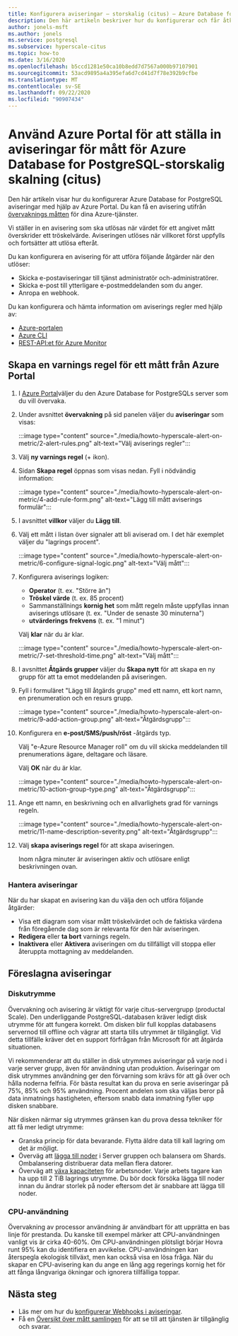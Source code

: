 ```yaml
---
title: Konfigurera aviseringar – storskalig (citus) – Azure Database for PostgreSQL
description: Den här artikeln beskriver hur du konfigurerar och får åtkomst till mått aviseringar för Azure Database for PostgreSQL-storskalig (citus)
author: jonels-msft
ms.author: jonels
ms.service: postgresql
ms.subservice: hyperscale-citus
ms.topic: how-to
ms.date: 3/16/2020
ms.openlocfilehash: b5ccd1281e50ca10b8edd7d7567a000b97107901
ms.sourcegitcommit: 53acd9895a4a395efa6d7cd41d7f78e392b9cfbe
ms.translationtype: MT
ms.contentlocale: sv-SE
ms.lasthandoff: 09/22/2020
ms.locfileid: "90907434"
---
```

# <a name="use-the-azure-portal-to-set-up-alerts-on-metrics-for-azure-database-for-postgresql---hyperscale-citus"></a>Använd Azure Portal för att ställa in aviseringar för mått för Azure Database for PostgreSQL-storskalig skalning (citus)

Den här artikeln visar hur du konfigurerar Azure Database for PostgreSQL aviseringar med hjälp av Azure Portal. Du kan få en avisering utifrån [övervaknings måtten](concepts-hyperscale-monitoring.md) för dina Azure-tjänster.

Vi ställer in en avisering som ska utlösas när värdet för ett angivet mått överskrider ett tröskelvärde. Aviseringen utlöses när villkoret först uppfylls och fortsätter att utlösa efteråt.

Du kan konfigurera en avisering för att utföra följande åtgärder när den utlöser:
* Skicka e-postaviseringar till tjänst administratör och-administratörer.
* Skicka e-post till ytterligare e-postmeddelanden som du anger.
* Anropa en webhook.

Du kan konfigurera och hämta information om aviserings regler med hjälp av:
* [Azure-portalen](../azure-monitor/platform/alerts-metric.md#create-with-azure-portal)
* [Azure CLI](../azure-monitor/platform/alerts-metric.md#with-azure-cli)
* [REST-API:et för Azure Monitor](https://docs.microsoft.com/rest/api/monitor/metricalerts)

## <a name="create-an-alert-rule-on-a-metric-from-the-azure-portal"></a>Skapa en varnings regel för ett mått från Azure Portal
1. I [Azure Portal](https://portal.azure.com/)väljer du den Azure Database for PostgreSQLs server som du vill övervaka.

2. Under avsnittet **övervakning** på sid panelen väljer du **aviseringar** som visas:

   :::image type="content" source="./media/howto-hyperscale-alert-on-metric/2-alert-rules.png" alt-text="Välj aviserings regler":::

3. Välj **ny varnings regel** (+ ikon).

4. Sidan **Skapa regel** öppnas som visas nedan. Fyll i nödvändig information:

   :::image type="content" source="./media/howto-hyperscale-alert-on-metric/4-add-rule-form.png" alt-text="Lägg till mått aviserings formulär":::

5. I avsnittet **villkor** väljer du **Lägg till**.

6. Välj ett mått i listan över signaler att bli aviserad om. I det här exemplet väljer du "lagrings procent".
   
   :::image type="content" source="./media/howto-hyperscale-alert-on-metric/6-configure-signal-logic.png" alt-text="Välj mått":::

7. Konfigurera aviserings logiken:

    * **Operator** (t. ex. "Större än")
    * **Tröskel värde** (t. ex. 85 procent)
    * Sammanställnings **kornig het** som mått regeln måste uppfyllas innan aviserings utlösare (t. ex. "Under de senaste 30 minuterna")
    * **utvärderings frekvens** (t. ex. "1 minut")
   
   Välj **klar** när du är klar.

   :::image type="content" source="./media/howto-hyperscale-alert-on-metric/7-set-threshold-time.png" alt-text="Välj mått":::

8. I avsnittet **Åtgärds grupper** väljer du **Skapa nytt** för att skapa en ny grupp för att ta emot meddelanden på aviseringen.

9. Fyll i formuläret "Lägg till åtgärds grupp" med ett namn, ett kort namn, en prenumeration och en resurs grupp.

    :::image type="content" source="./media/howto-hyperscale-alert-on-metric/9-add-action-group.png" alt-text="Åtgärdsgrupp":::

10. Konfigurera en **e-post/SMS/push/röst** -åtgärds typ.
    
    Välj "e-Azure Resource Manager roll" om du vill skicka meddelanden till prenumerations ägare, deltagare och läsare.
   
    Välj **OK** när du är klar.

    :::image type="content" source="./media/howto-hyperscale-alert-on-metric/10-action-group-type.png" alt-text="Åtgärdsgrupp":::

11. Ange ett namn, en beskrivning och en allvarlighets grad för varnings regeln.

    :::image type="content" source="./media/howto-hyperscale-alert-on-metric/11-name-description-severity.png" alt-text="Åtgärdsgrupp"::: 

12. Välj **skapa aviserings regel** för att skapa aviseringen.

    Inom några minuter är aviseringen aktiv och utlösare enligt beskrivningen ovan.

### <a name="managing-alerts"></a>Hantera aviseringar

När du har skapat en avisering kan du välja den och utföra följande åtgärder:

* Visa ett diagram som visar mått tröskelvärdet och de faktiska värdena från föregående dag som är relevanta för den här aviseringen.
* **Redigera** eller **ta bort** varnings regeln.
* **Inaktivera** eller **Aktivera** aviseringen om du tillfälligt vill stoppa eller återuppta mottagning av meddelanden.

## <a name="suggested-alerts"></a>Föreslagna aviseringar

### <a name="disk-space"></a>Diskutrymme

Övervakning och avisering är viktigt för varje citus-servergrupp (productal Scale). Den underliggande PostgreSQL-databasen kräver ledigt disk utrymme för att fungera korrekt. Om disken blir full kopplas databasens servernod till offline och vägrar att starta tills utrymmet är tillgängligt. Vid detta tillfälle kräver det en support förfrågan från Microsoft för att åtgärda situationen.

Vi rekommenderar att du ställer in disk utrymmes aviseringar på varje nod i varje server grupp, även för användning utan produktion. Aviseringar om disk utrymmes användning ger den förvarning som krävs för att gå över och hålla noderna felfria. För bästa resultat kan du prova en serie aviseringar på 75%, 85% och 95% användning. Procent andelen som ska väljas beror på data inmatnings hastigheten, eftersom snabb data inmatning fyller upp disken snabbare.

När disken närmar sig utrymmes gränsen kan du prova dessa tekniker för att få mer ledigt utrymme:

* Granska princip för data bevarande. Flytta äldre data till kall lagring om det är möjligt.
* Överväg att [lägga till noder](howto-hyperscale-scaling.md#add-worker-nodes) i Server gruppen och balansera om Shards. Ombalansering distribuerar data mellan flera datorer.
* Överväg att [växa kapaciteten](howto-hyperscale-scaling.md#increase-or-decrease-vcores-on-nodes) för arbetsnoder. Varje arbets tagare kan ha upp till 2 TiB lagrings utrymme. Du bör dock försöka lägga till noder innan du ändrar storlek på noder eftersom det är snabbare att lägga till noder.

### <a name="cpu-usage"></a>CPU-användning

Övervakning av processor användning är användbart för att upprätta en bas linje för prestanda. Du kanske till exempel märker att CPU-användningen vanligt vis är cirka 40-60%. Om CPU-användningen plötsligt börjar Hovra runt 95% kan du identifiera en avvikelse. CPU-användningen kan återspegla ekologisk tillväxt, men kan också visa en lösa fråga. När du skapar en CPU-avisering kan du ange en lång agg regerings kornig het för att fånga långvariga ökningar och ignorera tillfälliga toppar.

## <a name="next-steps"></a>Nästa steg
* Läs mer om hur du [konfigurerar Webhooks i aviseringar](../azure-monitor/platform/alerts-webhooks.md).
* Få en [Översikt över mått samlingen](../monitoring-and-diagnostics/insights-how-to-customize-monitoring.md) för att se till att tjänsten är tillgänglig och svarar.
